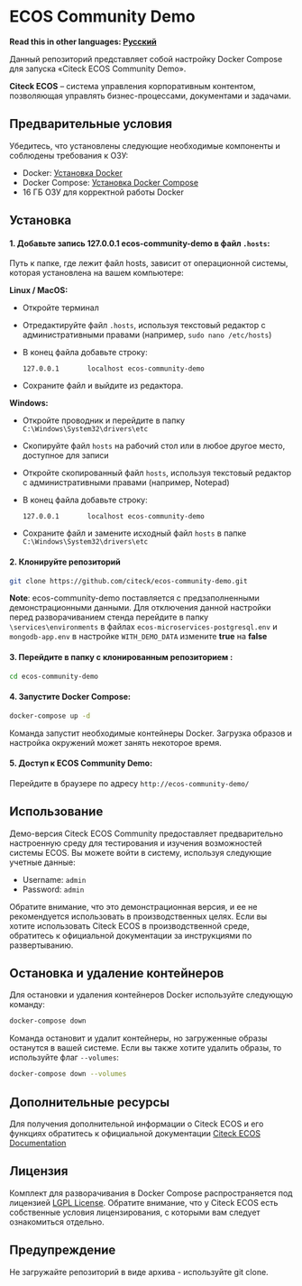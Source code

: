 # ECOS Community Demo

**Read this in other languages: [Русский](README.RU.md)**

Данный репозиторий представляет собой настройку Docker Compose для запуска «Citeck ECOS Community Demo». 

**Citeck ECOS** – система управления корпоративным контентом, позволяющая управлять бизнес-процессами, документами и задачами.

## Предварительные условия

Убедитесь, что установлены следующие необходимые компоненты и соблюдены требования к ОЗУ:

- Docker: [Установка Docker](https://docs.docker.com/engine/install/)
- Docker Compose: [Установка Docker Compose](https://docs.docker.com/compose/install/)
- 16 ГБ ОЗУ для корректной работы Docker

## Установка

#### 1. Добавьте запись 127.0.0.1 ecos-community-demo в файл `.hosts`:

Путь к папке, где лежит файл hosts, зависит от операционной системы, которая установлена на вашем компьютере:

**Linux / MacOS:**

- Откройте терминал
- Отредактируйте файл `.hosts`, используя текстовый редактор с административными правами (например, `sudo nano /etc/hosts`)
- В конец файла добавьте строку:

  ```
  127.0.0.1       localhost ecos-community-demo
  ```

- Сохраните файл и выйдите из редактора.

**Windows:**

- Откройте проводник и перейдите в папку `C:\Windows\System32\drivers\etc`
- Скопируйте файл `hosts` на рабочий стол или в любое другое место, доступное для записи
- Откройте скопированный файл `hosts`, используя текстовый редактор с административными правами (например, Notepad)
- В конец файла добавьте строку:

  ```
  127.0.0.1       localhost ecos-community-demo
  ```

- Сохраните файл и замените исходный файл `hosts` в папке `C:\Windows\System32\drivers\etc`

#### 2. Клонируйте репозиторий

```bash
git clone https://github.com/citeck/ecos-community-demo.git
```

**Note**: 
ecos-community-demo поставляется с предзаполненными демонстрационными данными. 
Для отключения данной настройки перед разворачиванием стенда перейдите в папку `\services\environments` в файлах `ecos-microservices-postgresql.env` и `mongodb-app.env` в настройке `WITH_DEMO_DATA` измените **true** на **false**

#### 3. Перейдите в папку с клонированным репозиторием :

```bash
cd ecos-community-demo
```

#### 4. Запустите Docker Compose:

```bash
docker-compose up -d
```

Команда запустит необходимые контейнеры Docker. Загрузка образов и настройка окружений может занять некоторое время.

#### 5. Доступ к ECOS Community Demo:

Перейдите в браузере по адресу `http://ecos-community-demo/`

## Использование

Демо-версия Citeck ECOS Community предоставляет предварительно настроенную среду для тестирования и изучения возможностей системы ECOS. Вы можете войти в систему, используя следующие учетные данные:

- Username: `admin`
- Password: `admin`

Обратите внимание, что это демонстрационная версия, и ее не рекомендуется использовать в производственных целях. Если вы хотите использовать Citeck ECOS в производственной среде, обратитесь к официальной документации за инструкциями по развертыванию.

## Остановка и удаление контейнеров

Для остановки и удаления контейнеров Docker используйте следующую команду:

```bash
docker-compose down
```

Команда остановит и удалит контейнеры, но загруженные образы останутся в вашей системе. Если вы также хотите удалить образы, то используйте флаг `--volumes`:

```bash
docker-compose down --volumes
```

## Дополнительные ресурсы

Для получения дополнительной информации о Citeck ECOS и его функциях обратитесь к официальной документации [Citeck ECOS Documentation](https://citeck-ecos.readthedocs.io/ru/latest/index.html)

## Лицензия

Комплект для разворачивания в Docker Compose распространяется под лицензией [LGPL License](LICENSE). Обратите внимание, что у Citeck ECOS есть собственные условия лицензирования, с которыми вам следует ознакомиться отдельно.

## Предупреждение

Не загружайте репозиторий в виде архива -  используйте git clone.
